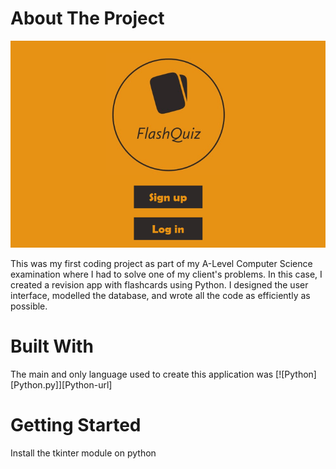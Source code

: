# About The Project

![Image of the application's home screen with two buttons to sign up or log in](https://github.com/Sukhman25K/FlashQuiz/blob/main/HomeScreen.png?raw=true) 

This was my first coding project as part of my A-Level Computer Science examination where I had to solve one of
my client's problems. In this case, I created a revision app with flashcards using Python.
I designed the user interface, modelled the database, and wrote all the code as efficiently as possible.

# Built With
The main and only language used to create this application was 
[![Python][Python.py]][Python-url]

# Getting Started
Install the tkinter module on python
